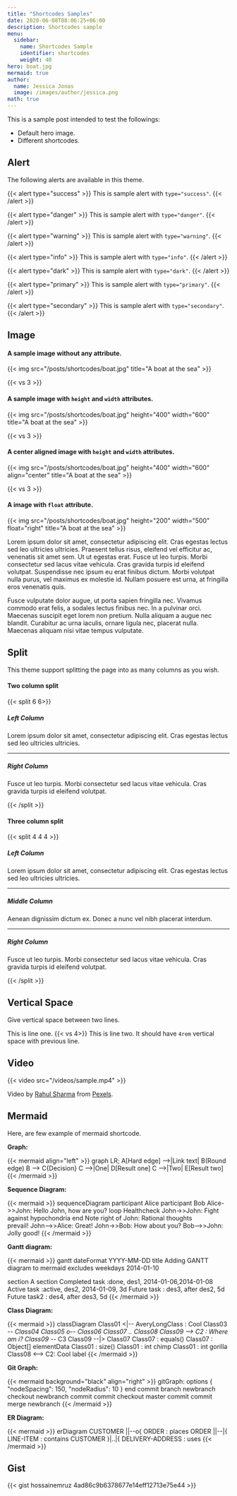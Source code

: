 ```yaml
---
title: "Shortcodes Samples"
date: 2020-06-08T08:06:25+06:00
description: Shortcodes sample
menu:
  sidebar:
    name: Shortcodes Sample
    identifier: shortcodes
    weight: 40
hero: boat.jpg
mermaid: true
author:
  name: Jessica Jonas
  image: /images/author/jessica.png
math: true
---
```


This is a sample post intended to test the followings:

- Default hero image.
- Different shortcodes.

## Alert

The following alerts are available in this theme.

{{< alert type="success" >}}
This is sample alert with `type="success"`.
{{< /alert >}}

{{< alert type="danger" >}}
This is sample alert with `type="danger"`.
{{< /alert >}}

{{< alert type="warning" >}}
This is sample alert with `type="warning"`.
{{< /alert >}}

{{< alert type="info" >}}
This is sample alert with `type="info"`.
{{< /alert >}}

{{< alert type="dark" >}}
This is sample alert with `type="dark"`.
{{< /alert >}}

{{< alert type="primary" >}}
This is sample alert with `type="primary"`.
{{< /alert >}}

{{< alert type="secondary" >}}
This is sample alert with `type="secondary"`.
{{< /alert >}}

## Image

#### A sample image without any attribute.

{{< img src="/posts/shortcodes/boat.jpg" title="A boat at the sea" >}}

{{< vs 3 >}}

#### A sample image with `height` and `width` attributes.

{{< img src="/posts/shortcodes/boat.jpg" height="400" width="600" title="A boat at the sea" >}}

{{< vs 3 >}}

#### A center aligned image with `height` and `width` attributes.

{{< img src="/posts/shortcodes/boat.jpg" height="400" width="600" align="center" title="A boat at the sea" >}}

{{< vs 3 >}}

#### A image with `float` attribute.

{{< img src="/posts/shortcodes/boat.jpg" height="200" width="500" float="right" title="A boat at the sea" >}}

Lorem ipsum dolor sit amet, consectetur adipiscing elit. Cras egestas lectus sed leo ultricies ultricies. Praesent tellus risus, eleifend vel efficitur ac, venenatis sit amet sem. Ut ut egestas erat. Fusce ut leo turpis. Morbi consectetur sed lacus vitae vehicula. Cras gravida turpis id eleifend volutpat. Suspendisse nec ipsum eu erat finibus dictum. Morbi volutpat nulla purus, vel maximus ex molestie id. Nullam posuere est urna, at fringilla eros venenatis quis.

Fusce vulputate dolor augue, ut porta sapien fringilla nec. Vivamus commodo erat felis, a sodales lectus finibus nec. In a pulvinar orci. Maecenas suscipit eget lorem non pretium. Nulla aliquam a augue nec blandit. Curabitur ac urna iaculis, ornare ligula nec, placerat nulla. Maecenas aliquam nisi vitae tempus vulputate.

## Split

This theme support splitting the page into as many columns as you wish.

#### Two column split

{{< split 6 6>}}

##### Left Column

Lorem ipsum dolor sit amet, consectetur adipiscing elit. Cras egestas lectus sed leo ultricies ultricies.

---

##### Right Column

Fusce ut leo turpis. Morbi consectetur sed lacus vitae vehicula. Cras gravida turpis id eleifend volutpat.

{{< /split >}}

#### Three column split

{{< split 4 4 4 >}}

##### Left Column

Lorem ipsum dolor sit amet, consectetur adipiscing elit. Cras egestas lectus sed leo ultricies ultricies.

---

##### Middle Column

Aenean dignissim dictum ex. Donec a nunc vel nibh placerat interdum. 

---

##### Right Column

Fusce ut leo turpis. Morbi consectetur sed lacus vitae vehicula. Cras gravida turpis id eleifend volutpat.

{{< /split >}}

## Vertical Space

Give vertical space between two lines.

This is line one.
{{< vs 4>}}
This is line two. It should have `4rem` vertical space with previous line.

## Video

{{< video src="/videos/sample.mp4" >}}

<!-- markdown-link-check-disable-next-line -->
Video by [Rahul Sharma](https://www.pexels.com/@rahul-sharma-493988) from [Pexels](https://www.pexels.com).

## Mermaid

Here, are few example of mermaid shortcode.

**Graph:**

{{< mermaid align="left" >}}
graph LR;
    A[Hard edge] -->|Link text| B(Round edge)
    B --> C{Decision}
    C -->|One| D[Result one]
    C -->|Two| E[Result two]
{{< /mermaid >}}

**Sequence Diagram:**

{{< mermaid >}}
sequenceDiagram
    participant Alice
    participant Bob
    Alice->>John: Hello John, how are you?
    loop Healthcheck
        John->>John: Fight against hypochondria
    end
    Note right of John: Rational thoughts <br/>prevail!
    John-->>Alice: Great!
    John->>Bob: How about you?
    Bob-->>John: Jolly good!
{{< /mermaid >}}

**Gantt diagram:**

{{< mermaid >}}
gantt
  dateFormat  YYYY-MM-DD
  title Adding GANTT diagram to mermaid
  excludes weekdays 2014-01-10

section A section
  Completed task            :done,    des1, 2014-01-06,2014-01-08
  Active task               :active,  des2, 2014-01-09, 3d
  Future task               :         des3, after des2, 5d
  Future task2               :         des4, after des3, 5d
{{< /mermaid >}}

**Class Diagram:**

{{< mermaid >}}
classDiagram
  Class01 <|-- AveryLongClass : Cool
  Class03 *-- Class04
  Class05 o-- Class06
  Class07 .. Class08
  Class09 --> C2 : Where am i?
  Class09 --* C3
  Class09 --|> Class07
  Class07 : equals()
  Class07 : Object[] elementData
  Class01 : size()
  Class01 : int chimp
  Class01 : int gorilla
  Class08 <--> C2: Cool label
{{< /mermaid >}}

**Git Graph:**

{{< mermaid background="black" align="right" >}}
gitGraph:
options
{
    "nodeSpacing": 150,
    "nodeRadius": 10
}
end
commit
branch newbranch
checkout newbranch
commit
commit
checkout master
commit
commit
merge newbranch
{{< /mermaid >}}

**ER Diagram:**

{{< mermaid >}}
erDiagram
    CUSTOMER ||--o{ ORDER : places
    ORDER ||--|{ LINE-ITEM : contains
    CUSTOMER }|..|{ DELIVERY-ADDRESS : uses
{{< /mermaid >}}

## Gist

{{< gist hossainemruz 4ad86c9b6378677e14eff12713e75e44 >}}
